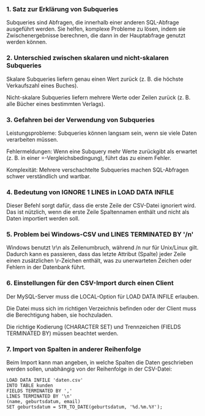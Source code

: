 ### 1. Satz zur Erklärung von Subqueries
Subqueries sind Abfragen, die innerhalb einer anderen SQL-Abfrage ausgeführt werden. Sie helfen, komplexe Probleme zu lösen, indem sie Zwischenergebnisse berechnen, die dann in der Hauptabfrage genutzt werden können.

### 2. Unterschied zwischen skalaren und nicht-skalaren Subqueries
Skalare Subqueries liefern genau einen Wert zurück (z. B. die höchste Verkaufszahl eines Buches).

Nicht-skalare Subqueries liefern mehrere Werte oder Zeilen zurück (z. B. alle Bücher eines bestimmten Verlags).

### 3. Gefahren bei der Verwendung von Subqueries
Leistungsprobleme: Subqueries können langsam sein, wenn sie viele Daten verarbeiten müssen.

Fehlermeldungen: Wenn eine Subquery mehr Werte zurückgibt als erwartet (z. B. in einer =-Vergleichsbedingung), führt das zu einem Fehler.

Komplexität: Mehrere verschachtelte Subqueries machen SQL-Abfragen schwer verständlich und wartbar.

### 4. Bedeutung von IGNORE 1 LINES in LOAD DATA INFILE
Dieser Befehl sorgt dafür, dass die erste Zeile der CSV-Datei ignoriert wird. Das ist nützlich, wenn die erste Zeile Spaltennamen enthält und nicht als Daten importiert werden soll.

### 5. Problem bei Windows-CSV und LINES TERMINATED BY '/n'
Windows benutzt \r\n als Zeilenumbruch, während /n nur für Unix/Linux gilt. Dadurch kann es passieren, dass das letzte Attribut (Spalte) jeder Zeile einen zusätzlichen \r-Zeichen enthält, was zu unerwarteten Zeichen oder Fehlern in der Datenbank führt.

### 6. Einstellungen für den CSV-Import durch einen Client
Der MySQL-Server muss die LOCAL-Option für LOAD DATA INFILE erlauben.

Die Datei muss sich im richtigen Verzeichnis befinden oder der Client muss die Berechtigung haben, sie hochzuladen.

Die richtige Kodierung (CHARACTER SET) und Trennzeichen (FIELDS TERMINATED BY) müssen beachtet werden.

### 7. Import von Spalten in anderer Reihenfolge
Beim Import kann man angeben, in welche Spalten die Daten geschrieben werden sollen, unabhängig von der Reihenfolge in der CSV-Datei:

```
LOAD DATA INFILE 'daten.csv'
INTO TABLE kunden
FIELDS TERMINATED BY ',' 
LINES TERMINATED BY '\n'
(name, geburtsdatum, email)
SET geburtsdatum = STR_TO_DATE(geburtsdatum, '%d.%m.%Y');

```
